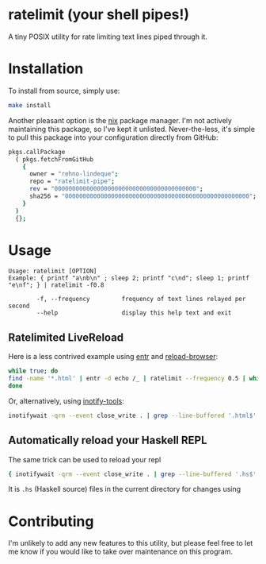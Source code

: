 # ratelimit (your shell pipes!)
A tiny POSIX utility for rate limiting text lines piped through it.

# Installation

To install from source, simply use:

```sh
make install
```

Another pleasant option is the [nix](https://nixos.org/nix/) package manager. I'm not actively maintaining this package, so I've kept it unlisted.
Never-the-less, it's simple to pull this package into your configuration directly from GitHub:

```sh
pkgs.callPackage
  ( pkgs.fetchFromGitHub
    {
      owner = "rehno-lindeque";
      repo = "ratelimit-pipe";
      rev = "0000000000000000000000000000000000000000";
      sha256 = "0000000000000000000000000000000000000000000000000000";
    }
  )
  {};
```

# Usage

    Usage: ratelimit [OPTION]
    Example: { printf "a\nb\n" ; sleep 2; printf "c\nd"; sleep 1; printf "e\nf"; } | ratelimit -f0.8

            -f, --frequency         frequency of text lines relayed per second
            --help                  display this help text and exit

## Ratelimited LiveReload

Here is a less contrived example using [entr](http://entrproject.org/) and [reload-browser](http://entrproject.org/scripts/reload-browser):

```sh
while true; do
find -name '*.html' | entr -d echo /_ | ratelimit --frequency 0.5 | while read l ; do browser-reload Firefox ; done
done
```

Or, alternatively, using [inotify-tools](https://github.com/rvoicilas/inotify-tools/wiki):

```sh
inotifywait -qrm --event close_write . | grep --line-buffered '.html$' | ratelimit --frequency 0.5 | while read l ; do browser-reload Firefox ; done
```

## Automatically reload your Haskell REPL


The same trick can be used to reload your repl

```sh
{ inotifywait -qrm --event close_write . | grep --line-buffered '.hs$' | ratelimit --frequency 0.5 | sed -ue 's/.*/:reload/g' & cat -; } | gchi
```

It is `.hs` (Haskell source) files in the current directory for changes using

# Contributing

I'm unlikely to add any new features to this utility, but please feel free to let me know if you would like to take over maintenance on this program.

